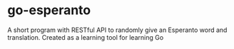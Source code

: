 # go-esperanto
A short program with RESTful API to randomly give an Esperanto word and translation. Created as a learning tool for learning Go
